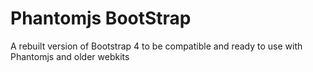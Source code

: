 # Phantomjs BootStrap
A rebuilt version of Bootstrap 4 to be compatible and ready to use with Phantomjs and older webkits
